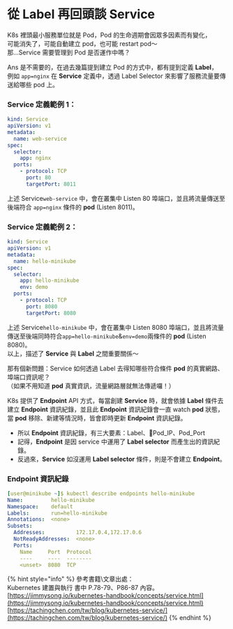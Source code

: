 # 從 Label 再回頭談 Service

K8s 裡頭最小服務單位就是 Pod，Pod 的生命週期會因眾多因素而有變化，  
可能消失了，可能自動建立 pod，也可能 restart pod～  
那...Service 需要管理到 Pod 是否運作中嗎？

Ans 是不需要的，在過去幾篇提到建立 Pod 的方式中，都有提到定義 **Label**，  
例如 `app=nginx` 在 **Service** 定義中，透過 Label Selector 來影響了服務流量要傳送給哪些 pod 上。

### Service 定義範例 1：

```yaml
kind: Service
apiVersion: v1
metadata:
  name: web-service
spec:
  selector:
    app: nginx
  ports:
    - protocol: TCP
      port: 80
      targetPort: 8011
```

上述 Service`web-service` 中，會在叢集中 Listen 80 埠端口，並且將流量傳送至後端符合 `app=nginx` 條件的 **pod** \(Listen 8011\)。

### Service 定義範例 2：

```yaml
kind: Service
apiVersion: v1
metadata:
  name: hello-minikube
spec:
  selector:
    app: hello-minikube
    env: demo
  ports:
    - protocol: TCP
      port: 8080
      targetPort: 8080
```

上述 Service`hello-minikube` 中，會在叢集中 Listen 8080 埠端口，並且將流量傳送至後端同時符合`app=hello-minikube`&`env=demo`兩條件的 **pod** \(Listen 8080\)。  
以上，描述了 **Service** 與 **Label** 之間重要關係～

那有個新問題：Service 如何透過 Label 去得知哪些符合條件 **pod** 的真實網路、埠端口資訊呢？  
（如果不用知道 **pod** 真實資訊，流量網路層就無法傳遞囉！）

K8s 提供了 **Endpoint** API 方式，每當創建 **Service** 時，就會依據 **Label** 條件去建立 **Endpoint** 資訊紀錄，並且此 **Endpoint** 資訊紀錄會一直 watch **pod** 狀態，當 **pod** 移除、新建等情況時，皆會即時更新 **Endpoint** 資訊紀錄。

* 所以 **Endpoint** 資訊紀錄，有三大要素：Label、Pod\_IP、Pod\_Port
* 記得，**Endpoint** 是因 service 中運用了 **Label selector** 而產生出的資訊紀錄。
* 反過來，**Service** 如沒運用 **Label selector** 條件，則是不會建立 **Endpoint**。

### Endpoint 資訊紀錄

```yaml
[user@minikube ~]$ kubectl describe endpoints hello-minikube
Name:         hello-minikube
Namespace:    default
Labels:       run=hello-minikube
Annotations:  <none>
Subsets:
  Addresses:          172.17.0.4,172.17.0.6
  NotReadyAddresses:  <none>
  Ports:
    Name     Port  Protocol
    ----     ----  --------
    <unset>  8080  TCP
```

{% hint style="info" %}
參考書籍\文章出處：   
Kubernetes 建置與執行 書中 P.78-79、P86-87 內容。  
[https://jimmysong.io/kubernetes-handbook/concepts/service.html](https://jimmysong.io/kubernetes-handbook/concepts/service.html)  
[https://tachingchen.com/tw/blog/kubernetes-service/](https://tachingchen.com/tw/blog/kubernetes-service/)
{% endhint %}


